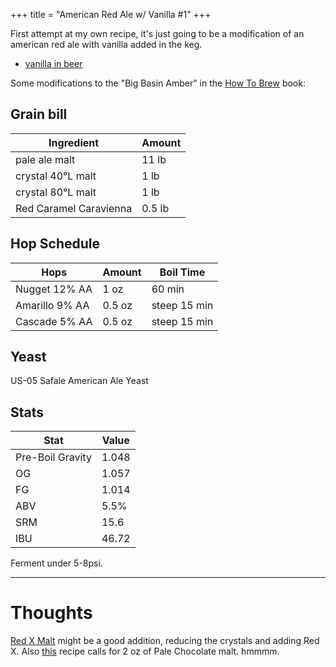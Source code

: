 +++
title = "American Red Ale w/ Vanilla #1"
+++

First attempt at my own recipe, it's just going to be a modification of an american red ale with vanilla added in the keg.
- [vanilla in beer](https://learningtohomebrew.com/vanilla-extract-in-beer-homebrew/)

Some modifications to the "Big Basin Amber" in the [How To Brew](https://www.goodreads.com/book/show/35281173-how-to-brew) book:

## Grain bill
| Ingredient    | Amount |
|---------------|--------|
| pale ale malt | 11 lb  |
| crystal 40&deg;L malt | 1 lb |
| crystal 80&deg;L malt | 1 lb |
| Red Caramel Caravienna | 0.5 lb |

## Hop Schedule
| Hops | Amount | Boil Time |
|------|--------|-----------|
| Nugget 12% AA | 1 oz | 60 min |
| Amarillo 9% AA | 0.5 oz | steep 15 min |
| Cascade 5% AA | 0.5 oz | steep 15 min |

## Yeast
US-05 Safale American Ale Yeast

## Stats

| Stat | Value |
|------|-------|
| Pre-Boil Gravity | 1.048 |
| OG | 1.057 |
| FG | 1.014 |
| ABV | 5.5% |
| SRM | 15.6 |
| IBU | 46.72 |

Ferment under 5-8psi.

---
# Thoughts

[Red X Malt](https://bestmalz.de/en/malts/best-red-x/) might be a good addition, reducing the crystals and adding Red X. Also 
[this](https://www.brewersfriend.com/homebrew/recipe/view/1088126/no-crystal-american-red-recipe-kit-5-gal) recipe calls for
2 oz of Pale Chocolate malt. hmmmm.
